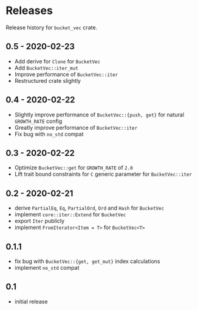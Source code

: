 # Releases

Release history for `bucket_vec` crate.

## 0.5 - 2020-02-23

- Add derive for `Clone` for `BucketVec`
- Add `BucketVec::iter_mut`
- Improve performance of `BucketVec::iter`
- Restructured crate slightly

## 0.4 - 2020-02-22

- Slightly improve performance of `BucketVec::{push, get}` for natural `GROWTH_RATE` config
- Greatly improve performance of `BucketVec::iter`
- Fix bug with `no_std` compat

## 0.3 - 2020-02-22

- Optimize `BucketVec::get` for `GROWTH_RATE` of `2.0`
- Lift trait bound constraints for `C` generic parameter for `BucketVec::iter`

## 0.2 - 2020-02-21

- derive `PartialEq`, `Eq`, `PartialOrd`, `Ord` and `Hash` for `BucketVec`
- implement `core::iter::Extend` for `BucketVec`
- export `Iter` publicly
- implement `FromIterator<Item = T>` for `BucketVec<T>`

## 0.1.1

- fix bug with `BucketVec::{get, get_mut}` index calculations
- implement `no_std` compat

## 0.1

- initial release
